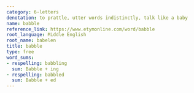 ```yaml
---
category: 6-letters
denotation: to prattle, utter words indistinctly, talk like a baby
name: babble
reference_link: https://www.etymonline.com/word/babble
root_language: Middle English
root_name: babelen
title: babble
type: free
word_sums:
- respelling: babbling
  sum: Babble + ing
- respelling: babbled
  sum: Babble + ed
---
```

